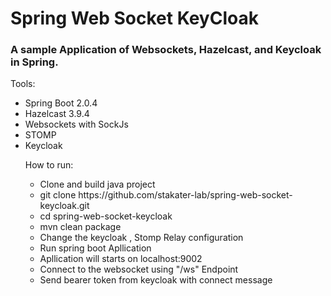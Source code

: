 <h1>Spring Web Socket KeyCloak</h1>

<h3>A sample Application of Websockets, Hazelcast, and Keycloak in Spring.</h4>

Tools:
<ul>
<li>Spring Boot 2.0.4
<li>Hazelcast 3.9.4
<li>Websockets with SockJs
<li>STOMP
<li>Keycloak

How to run:
<ul>
<li>Clone and build java project

<li>git clone https://github.com/stakater-lab/spring-web-socket-keycloak.git

<li>cd spring-web-socket-keycloak

<li>mvn clean package

<li>Change the keycloak , Stomp Relay configuration 

<li>Run spring boot Apllication

<li>Apllication will starts on localhost:9002

<li>Connect to the websocket using "/ws" Endpoint

<li>Send bearer token from keycloak with connect message
</ul>
